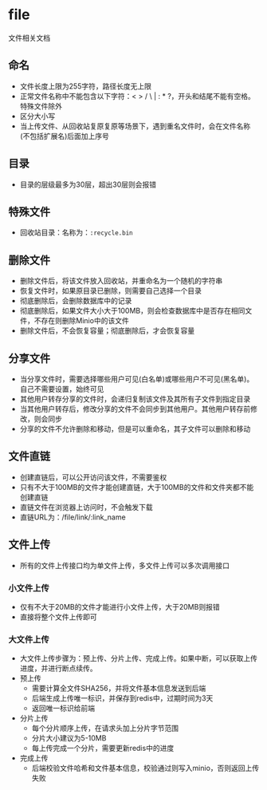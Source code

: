 # file
文件相关文档

## 命名
- 文件长度上限为255字符，路径长度无上限
- 正常文件名称中不能包含以下字符：< > / \ | : * ?，开头和结尾不能有空格。特殊文件除外
- 区分大小写
- 当上传文件、从回收站复原复原等场景下，遇到重名文件时，会在文件名称(不包括扩展名)后面加上序号

## 目录
- 目录的层级最多为30层，超出30层则会报错

## 特殊文件
- 回收站目录：名称为：`:recycle.bin`

## 删除文件
- 删除文件后，将该文件放入回收站，并重命名为一个随机的字符串
- 恢复文件时，如果原目录已删除，则需要自己选择一个目录
- 彻底删除后，会删除数据库中的记录
- 彻底删除后，如果文件大小大于100MB，则会检查数据库中是否存在相同文件，不存在则删除Minio中的该文件
- 删除文件后，不会恢复容量；彻底删除后，才会恢复容量

## 分享文件
- 当分享文件时，需要选择哪些用户可见(白名单)或哪些用户不可见(黑名单)。自己不需要设置，始终可见
- 其他用户转存分享的文件时，会递归复制该文件及其所有子文件到指定目录
- 当其他用户转存后，修改分享的文件不会同步到其他用户。其他用户转存前修改，则会同步
- 分享的文件不允许删除和移动，但是可以重命名，其子文件可以删除和移动

## 文件直链
- 创建直链后，可以公开访问该文件，不需要鉴权
- 只有不大于100MB的文件才能创建直链，大于100MB的文件和文件夹都不能创建直链
- 直链文件在浏览器上访问时，不会触发下载
- 直链URL为：/file/link/:link_name

## 文件上传
- 所有的文件上传接口均为单文件上传，多文件上传可以多次调用接口

### 小文件上传
- 仅有不大于20MB的文件才能进行小文件上传，大于20MB则报错
- 直接将整个文件上传即可

### 大文件上传
- 大文件上传步骤为：预上传、分片上传、完成上传。如果中断，可以获取上传进度，并进行断点续传。
- 预上传
    - 需要计算全文件SHA256，并将文件基本信息发送到后端
    - 后端生成上传唯一标识，并保存到redis中，过期时间为3天
    - 返回唯一标识给前端
- 分片上传
    - 每个分片顺序上传，在请求头加上分片字节范围
    - 分片大小建议为5-10MB
    - 每上传完成一个分片，需要更新redis中的进度
- 完成上传
    - 后端校验文件哈希和文件基本信息，校验通过则写入minio，否则返回上传失败
